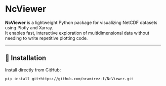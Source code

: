 # NcViewer

**NcViewer** is a lightweight Python package for visualizing NetCDF datasets using Plotly and Xarray.  
It enables fast, interactive exploration of multidimensional data without needing to write repetitive plotting code.

---

## 🚀 Installation

Install directly from GitHub:

```bash
pip install git+https://github.com/nramirez-f/NcViewer.git
```